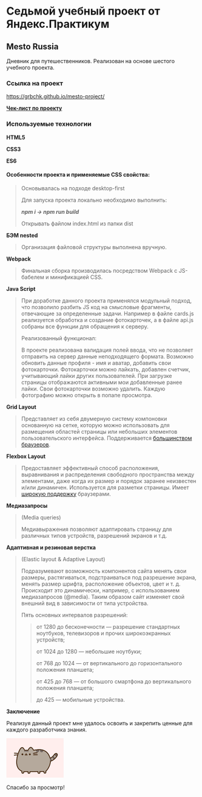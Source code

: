 # Седьмой учебный проект от Яндекс.Практикум
## Mesto Russia
Дневник для путешественников. Реализован на основе шестого учебного проекта.
### Ссылка на проект
https://grbchk.github.io/mesto-project/

**[Чек-лист по проекту](https://code.s3.yandex.net/web-plus/checklists/checklist-5.2/index.html)**
### Используемые технологии

**HTML5**

**CSS3**

**ES6**

#### Особенности проекта и применяемые CSS свойства:

> Основывалась на подходе desktop-first
>
> Для запуска проекта локально необходимо выполнить: 
> 
> ***npm i -> npm run build***
>
> Открывать файлом index.html из папки dist

**БЭМ nested**

>Организация файловой структуры выполнена вручную.

**Webpack**
>Финальная сборка производилась посредством Webpack с JS-бабелем и минификацией CSS.

**Java Script**
>При доработке данного проекта применялся модульный подход, что позволило разбить JS код на смысловые фрагменты, отвечающие за определенные задачи. Например в файле cards.js реализуется обработка и создание фотокарточек, а в файле api.js собраны все функции для обращения к серверу. 
>
>Реализованный функционал:
>
>В проекте реализована валидация полей ввода, что не позволяет отправить на сервер данные неподходящего формата. Возможно обновить данные профиля - имя и аватар, добавить свои фотокарточки. Фотокарточки можно лайкать, добавлен счетчик, учитывающий лайки других пользователей. При загрузке страницы отображаются активными мои добавленные ранее лайки. Свои фотокарточки возможно удалить. Каждую фотографию можно открыть в попапе просмотра.
>
**Grid Layout**

>Представляет из себя двумерную систему компоновки основанную на сетке, которую можно использовать для размещения областей страницы или небольших элементов пользовательского интерфейса. Поддерживается [большинством браузеров](https://caniuse.com/?search=grid).
>
**Flexbox Layout**

>Предоставляет эффективный способ расположения, выравнивания и распределения свободного пространства между элементами, даже когда их размер и порядок заранее неизвестен и/или динамичен. Используется для разметки страницы. Имеет [широкую поддержку](https://caniuse.com/?search=flex) браузерами.
>
**Медиазапросы**

>(Media queries)
>
>Медиавыражения позволяют адаптировать страницу для различных типов устройств, разрешений экранов и т.д.

**Адаптивная и резиновая верстка**

>(Elastic layout & Adaptive Layout)
>
>Подразумевают возможность компонентов сайта менять свои размеры, растягиваться, подстраиваться под разрешение экрана, менять размер шрифта, расположение объектов, цвет и т. д. Происходит это динамически, например, с использованием медиазапросов (@media). Таким образом сайт изменяет свой внешний вид в зависимости от типа устройства.
>
>Пять основных интервалов разрешений:
>
>>от 1280 до бесконечности — разрешение стандартных ноутбуков, телевизоров и прочих широкоэкранных устройств;
>>
>>от 1024 до 1280 — небольшие ноутбуки;
>>
>>от 768 до 1024  — от вертикального до горизонтального положения планшета;
>>
>>от 425 до 768 — от большого смартфона до вертикального положения планшета;
>>
>>до 425 — мобильные устройства.
>

**Заключение**

Реализуя данный проект мне удалось освоить и закрепить ценные для каждого разработчика знания.

<img  src="./src/images/cat-meme.gif" width="30%">

Спасибо за просмотр!
